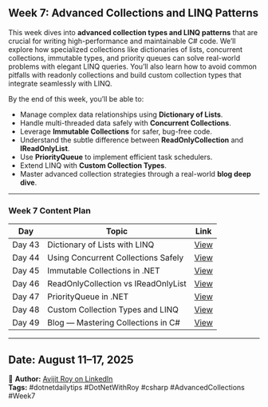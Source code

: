﻿## Week 7: Advanced Collections and LINQ Patterns

This week dives into **advanced collection types and LINQ patterns** that are crucial for writing high-performance and maintainable C# code. We’ll explore how specialized collections like dictionaries of lists, concurrent collections, immutable types, and priority queues can solve real-world problems with elegant LINQ queries. You’ll also learn how to avoid common pitfalls with readonly collections and build custom collection types that integrate seamlessly with LINQ.

By the end of this week, you’ll be able to:

* Manage complex data relationships using **Dictionary of Lists**.
* Handle multi-threaded data safely with **Concurrent Collections**.
* Leverage **Immutable Collections** for safer, bug-free code.
* Understand the subtle difference between **ReadOnlyCollection** and **IReadOnlyList**.
* Use **PriorityQueue** to implement efficient task schedulers.
* Extend LINQ with **Custom Collection Types**.
* Master advanced collection strategies through a real-world **blog deep dive**.

---

### Week 7 Content Plan

| Day    | Topic                               | Link                                                              |
| ------ | ----------------------------------- | ----------------------------------------------------------------- |
| Day 43 | Dictionary of Lists with LINQ       | [View](./Week07_AdvancedCollections/Day43_DictionaryOfLists)      |
| Day 44 | Using Concurrent Collections Safely | [View](./Week07_AdvancedCollections/Day44_ConcurrentCollections)  |
| Day 45 | Immutable Collections in .NET       | [View](./Week07_AdvancedCollections/Day45_ImmutableCollections)   |
| Day 46 | ReadOnlyCollection vs IReadOnlyList | [View](./Week07_AdvancedCollections/Day46_ReadOnlyVsIReadOnly)    |
| Day 47 | PriorityQueue in .NET               | [View](./Week07_AdvancedCollections/Day47_PriorityQueue)          |
| Day 48 | Custom Collection Types and LINQ    | [View](./Week07_AdvancedCollections/Day48_CustomCollectionTypes)  |
| Day 49 | Blog — Mastering Collections in C#  | [View](./Week07_AdvancedCollections/Day49_CollectionsMasteryBlog) |

---

## Date: August 11–17, 2025 
🔗 **Author:** [Avijit Roy on LinkedIn](https://www.linkedin.com/in/HeyAvijitRoy/)  
**Tags:** #dotnetdailytips #DotNetWithRoy #csharp #AdvancedCollections #Week7
